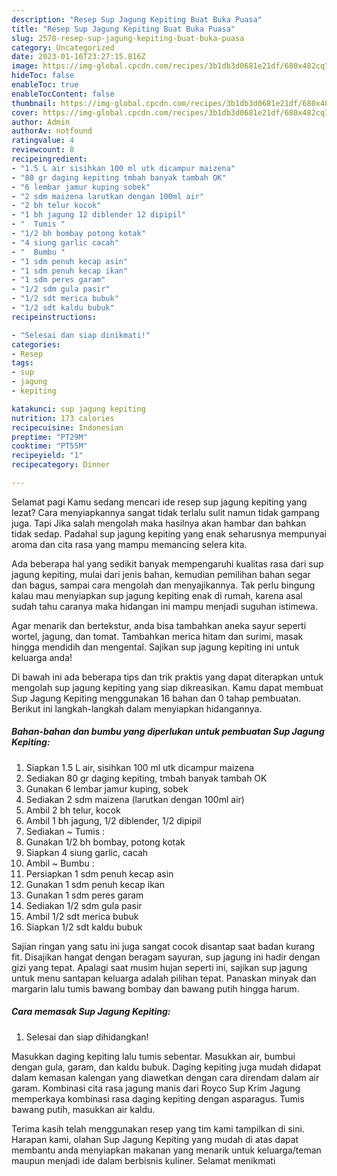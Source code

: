 ```yaml
---
description: "Resep Sup Jagung Kepiting Buat Buka Puasa"
title: "Resep Sup Jagung Kepiting Buat Buka Puasa"
slug: 2578-resep-sup-jagung-kepiting-buat-buka-puasa
category: Uncategorized
date: 2023-01-16T23:27:15.816Z
image: https://img-global.cpcdn.com/recipes/3b1db3d0681e21df/680x482cq70/sup-jagung-kepiting-foto-resep-utama.jpg
hideToc: false
enableToc: true
enableTocContent: false
thumbnail: https://img-global.cpcdn.com/recipes/3b1db3d0681e21df/680x482cq70/sup-jagung-kepiting-foto-resep-utama.jpg
cover: https://img-global.cpcdn.com/recipes/3b1db3d0681e21df/680x482cq70/sup-jagung-kepiting-foto-resep-utama.jpg
author: Admin
authorAv: notfound
ratingvalue: 4
reviewcount: 8
recipeingredient:
- "1.5 L air sisihkan 100 ml utk dicampur maizena"
- "80 gr daging kepiting tmbah banyak tambah OK"
- "6 lembar jamur kuping sobek"
- "2 sdm maizena larutkan dengan 100ml air"
- "2 bh telur kocok"
- "1 bh jagung 12 diblender 12 dipipil"
- "  Tumis "
- "1/2 bh bombay potong kotak"
- "4 siung garlic cacah"
- "  Bumbu "
- "1 sdm penuh kecap asin"
- "1 sdm penuh kecap ikan"
- "1 sdm peres garam"
- "1/2 sdm gula pasir"
- "1/2 sdt merica bubuk"
- "1/2 sdt kaldu bubuk"
recipeinstructions:

- "Selesai dan siap dinikmati!"
categories:
- Resep
tags:
- sup
- jagung
- kepiting

katakunci: sup jagung kepiting 
nutrition: 173 calories
recipecuisine: Indonesian
preptime: "PT29M"
cooktime: "PT55M"
recipeyield: "1"
recipecategory: Dinner

---
```



Selamat pagi Kamu sedang mencari ide resep sup jagung kepiting yang lezat? Cara menyiapkannya sangat tidak terlalu sulit namun tidak gampang juga. Tapi Jika salah mengolah maka hasilnya akan hambar dan bahkan tidak sedap. Padahal sup jagung kepiting yang enak seharusnya mempunyai aroma dan cita rasa yang mampu memancing selera kita.


Ada beberapa hal yang sedikit banyak mempengaruhi kualitas rasa dari sup jagung kepiting, mulai dari jenis bahan, kemudian pemilihan bahan segar dan bagus, sampai cara mengolah dan menyajikannya. Tak perlu bingung kalau mau menyiapkan sup jagung kepiting enak di rumah, karena asal sudah tahu caranya maka hidangan ini mampu menjadi suguhan istimewa.

Agar menarik dan bertekstur, anda bisa tambahkan aneka sayur seperti wortel, jagung, dan tomat. Tambahkan merica hitam dan surimi, masak hingga mendidih dan mengental. Sajikan sup jagung kepiting ini untuk keluarga anda!


Di bawah ini ada beberapa tips dan trik praktis yang dapat diterapkan untuk mengolah sup jagung kepiting yang siap dikreasikan. Kamu dapat membuat Sup Jagung Kepiting menggunakan 16 bahan dan 0 tahap pembuatan. Berikut ini langkah-langkah dalam menyiapkan hidangannya.

<!--inarticleads1-->

##### Bahan-bahan dan bumbu yang diperlukan untuk pembuatan Sup Jagung Kepiting:

1. Siapkan 1.5 L air, sisihkan 100 ml utk dicampur maizena
1. Sediakan 80 gr daging kepiting, tmbah banyak tambah OK
1. Gunakan 6 lembar jamur kuping, sobek
1. Sediakan 2 sdm maizena (larutkan dengan 100ml air)
1. Ambil 2 bh telur, kocok
1. Ambil 1 bh jagung, 1/2 diblender, 1/2 dipipil
1. Sediakan  ~ Tumis :
1. Gunakan 1/2 bh bombay, potong kotak
1. Siapkan 4 siung garlic, cacah
1. Ambil  ~ Bumbu :
1. Persiapkan 1 sdm penuh kecap asin
1. Gunakan 1 sdm penuh kecap ikan
1. Gunakan 1 sdm peres garam
1. Sediakan 1/2 sdm gula pasir
1. Ambil 1/2 sdt merica bubuk
1. Siapkan 1/2 sdt kaldu bubuk


Sajian ringan yang satu ini juga sangat cocok disantap saat badan kurang fit. Disajikan hangat dengan beragam sayuran, sup jagung ini hadir dengan gizi yang tepat. Apalagi saat musim hujan seperti ini, sajikan sup jagung untuk menu santapan keluarga adalah pilihan tepat. Panaskan minyak dan margarin lalu tumis bawang bombay dan bawang putih hingga harum. 

<!--inarticleads2-->

##### Cara memasak Sup Jagung Kepiting:


1. Selesai dan siap dihidangkan!

Masukkan daging kepiting lalu tumis sebentar. Masukkan air, bumbui dengan gula, garam, dan kaldu bubuk. Daging kepiting juga mudah didapat dalam kemasan kalengan yang diawetkan dengan cara direndam dalam air garam. Kombinasi cita rasa jagung manis dari Royco Sup Krim Jagung memperkaya kombinasi rasa daging kepiting dengan asparagus. Tumis bawang putih, masukkan air kaldu. 

Terima kasih telah menggunakan resep yang tim kami tampilkan di sini. Harapan kami, olahan Sup Jagung Kepiting yang mudah di atas dapat membantu anda menyiapkan makanan yang menarik untuk keluarga/teman maupun menjadi ide dalam berbisnis kuliner. Selamat menikmati
